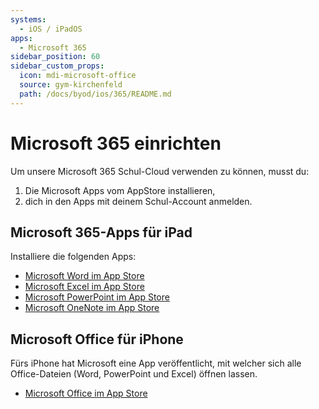 ```yaml
---
systems:
  - iOS / iPadOS
apps:
  - Microsoft 365
sidebar_position: 60
sidebar_custom_props:
  icon: mdi-microsoft-office
  source: gym-kirchenfeld
  path: /docs/byod/ios/365/README.md
---
```


# Microsoft 365 einrichten



Um unsere Microsoft 365 Schul-Cloud verwenden zu können, musst du:

1. Die Microsoft Apps vom AppStore installieren,
2. dich in den Apps mit deinem Schul-Account anmelden.

## Microsoft 365-Apps für iPad

Installiere die folgenden Apps:

- [Microsoft Word im App Store][1]
- [Microsoft Excel im App Store][2]
- [Microsoft PowerPoint im App Store][3]
- [Microsoft OneNote im App Store][4]

## Microsoft Office für iPhone

Fürs iPhone hat Microsoft eine App veröffentlicht, mit welcher sich alle Office-Dateien (Word, PowerPoint und Excel) öffnen lassen.

- [Microsoft Office im App Store][5]

[1]: https://apps.apple.com/ch/app/microsoft-word/id586447913
[2]: https://apps.apple.com/ch/app/microsoft-excel/id586683407
[3]: https://apps.apple.com/ch/app/microsoft-powerpoint/id586449534
[4]: https://apps.apple.com/ch/app/microsoft-onenote/id410395246
[5]: https://apps.apple.com/ch/app/microsoft-office/id541164041
